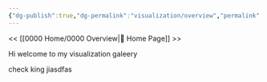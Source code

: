 ```yaml
---
{"dg-publish":true,"dg-permalink":"visualization/overview","permalink":"/visualization/overview/","title":"Data Visualization Overview","dgShowLocalGraph":true,"dgEnableSearch":true,"noteIcon":""}
---
```


<< [[0000 Home/0000 Overview\|🏡 Home Page]] >>

Hi welcome to my visualization galeery

check king jiasdfas